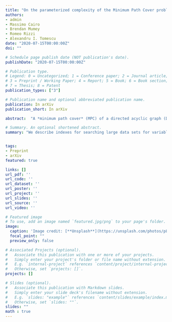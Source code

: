 ```yaml
---
title: "On the parameterized complexity of the Minimum Path Cover problem in DAGs"
authors:
- admin
- Massimo Cairo
- Brendan Mumey
- Romeo Rizzi
- Alexandru I. Tomescu
date: "2020-07-15T00:00:00Z"
doi: ""

# Schedule page publish date (NOT publication's date).
publishDate: "2020-07-15T00:00:00Z"

# Publication type.
# Legend: 0 = Uncategorized; 1 = Conference paper; 2 = Journal article;
# 3 = Preprint / Working Paper; 4 = Report; 5 = Book; 6 = Book section;
# 7 = Thesis; 8 = Patent
publication_types: ["3"]

# Publication name and optional abbreviated publication name.
publication: In arXiv
publication_short: In arXiv

abstract:  "A *minimum path cover* (MPC) of a directed acyclic graph (DAG) $G = (V,E)$ is a minimum-size set of paths that together cover all the vertices of the DAG. The size $k$ of a MPC is also called the *width* of $G$. Computing a MPC is a basic problem, dating back to Dilworth's and Fulkerson's results in the 1950s, and is solvable in quadratic time in the worst case. Since the width of the DAG can be small in practical applications (e.g.,~from bioinformatics), research has also studied algorithms whose complexity is parameterized on $k$. Despite these efforts, it is a major open problem whether there exists a *linear-time* $O(f(k)(|E| + |V|))$ parameterized algorithm. We present here two significant results in this direction.\n\nFirst, we obtain an $O(|E| + k^2|V|\\log{|V|})$-time algorithm, which in particular is faster than all existing MPC algorithms when $k = o(\\sqrt{|V|}/\\log{|V|})$ and $|E| = \\omega(k|V|)$ but $|E| = o(|V|^2)$. We obtain this by a new combination of three techniques: transitive edge sparsification (reducing the factor $O(|E|)$ to $O(k|V|)$), divide-and-conquer (enabling the use of sparsification), and shrinking (allowing to reuse and combine recursive solutions). This algorithm is also simple and can be parallelized, making it ideal for practical use. We also show that some basic problems on DAGs (reachability queries, longest increasing / common subsequence, co-linear chaining) get faster algorithms as immediate corollaries of this result.\n\n Second, we obtain an $O(poly(k)(2^k|E| + 4^k|V|))$-time algorithm for the dual problem of computing the width of the DAG. This is based on the notion of *frontier antichains*, generalizing the standard notion of right-most maximum antichain. As we process the vertices in a topological order, these (at most $2^k$) frontier antichains can be maintained with the help of several combinatorial properties. As such, it is enough to sweep the graph once from left to right, paying only $f(k)$ along the way, which is a new surprising insight into the classical MPC problem."

# Summary. An optional shortened abstract.
summary: "We describe indexes for searching large data sets for variable-length-gapped (VLG) patterns. Our best approach provides search speeds several times faster than prior art across a broad range of patterns and texts."


tags:
- Preprint
- arXiv
featured: true

links: []
url_pdf: ''
url_code: ''
url_dataset: ''
url_poster: ''
url_project: ''
url_slides: ''
url_source: ''
url_video: ''

# Featured image
# To use, add an image named `featured.jpg/png` to your page's folder.
image:
  caption: 'Image credit: [**Unsplash**](https://unsplash.com/photos/pLCdAaMFLTE)'
  focal_point: ""
  preview_only: false

# Associated Projects (optional).
#   Associate this publication with one or more of your projects.
#   Simply enter your project's folder or file name without extension.
#   E.g. `internal-project` references `content/project/internal-project/index.md`.
#   Otherwise, set `projects: []`.
projects: []

# Slides (optional).
#   Associate this publication with Markdown slides.
#   Simply enter your slide deck's filename without extension.
#   E.g. `slides: "example"` references `content/slides/example/index.md`.
#   Otherwise, set `slides: ""`.
slides: ""
math : true
---
```


